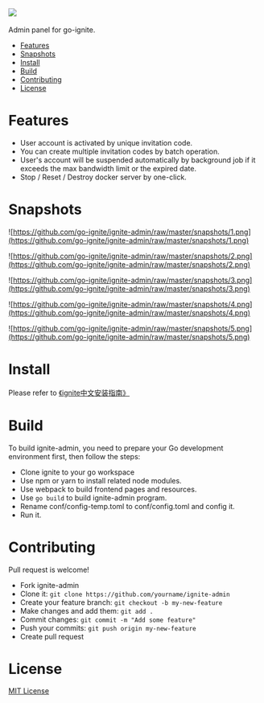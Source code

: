 ![](https://github.com/go-ignite/ignite-admin/raw/master/snapshots/ignite-admin.png)
---
Admin panel for go-ignite.

* [Features](#features)
* [Snapshots](#snapshots)
* [Install](#install)
* [Build](#build)
* [Contributing](#contributing)
* [License](#license)

# Features

* User account is activated by unique invitation code.
* You can create multiple invitation codes by batch operation.
* User's account will be suspended automatically by background job if it exceeds the max bandwidth limit or the expired date.
* Stop / Reset / Destroy docker server by one-click.

# Snapshots

![https://github.com/go-ignite/ignite-admin/raw/master/snapshots/1.png](https://github.com/go-ignite/ignite-admin/raw/master/snapshots/1.png)

![https://github.com/go-ignite/ignite-admin/raw/master/snapshots/2.png](https://github.com/go-ignite/ignite-admin/raw/master/snapshots/2.png)

![https://github.com/go-ignite/ignite-admin/raw/master/snapshots/3.png](https://github.com/go-ignite/ignite-admin/raw/master/snapshots/3.png)

![https://github.com/go-ignite/ignite-admin/raw/master/snapshots/4.png](https://github.com/go-ignite/ignite-admin/raw/master/snapshots/4.png)

![https://github.com/go-ignite/ignite-admin/raw/master/snapshots/5.png](https://github.com/go-ignite/ignite-admin/raw/master/snapshots/5.png)

# Install

Please refer to [《ignite中文安装指南》](https://github.com/go-ignite/ignite/wiki)

# Build

To build ignite-admin, you need to prepare your Go development environment first, then follow the steps:

* Clone ignite to your go workspace
* Use npm or yarn to install related node modules.
* Use webpack to build frontend pages and resources.
* Use ```go build``` to build ignite-admin program.
* Rename conf/config-temp.toml to conf/config.toml and config it.
* Run it.

# Contributing

Pull request is welcome!

* Fork ignite-admin
* Clone it: ```git clone https://github.com/yourname/ignite-admin```
* Create your feature branch: ```git checkout -b my-new-feature```
* Make changes and add them: ```git add .```
* Commit changes: ```git commit -m "Add some feature"```
* Push your commits: ```git push origin my-new-feature```
* Create pull request

# License
[MIT License](https://github.com/go-ignite/ignite-admin/blob/master/LICENSE)
